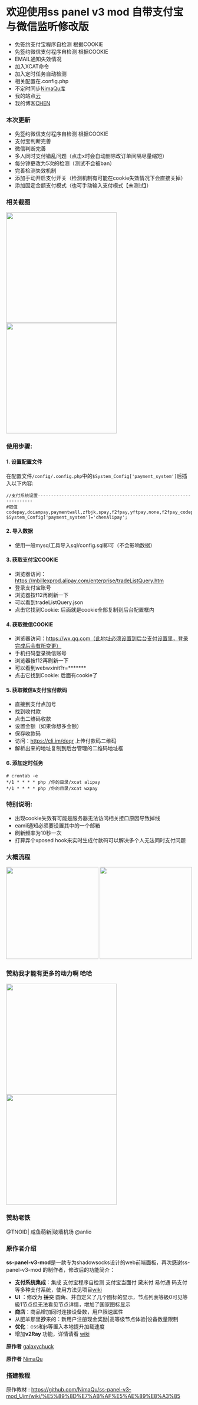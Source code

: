 # 欢迎使用ss panel v3 mod 自带支付宝与微信监听修改版

- 免签约支付宝程序自检测 根据COOKIE
- 免签约微信支付程序自检测 根据COOKIE
- EMAIL通知失效情况
- 加入XCAT命令
- 加入定时任务自动检测
- 相关配置在.config.php
- 不定时同步[NimaQu](https://github.com/NimaQu/ss-panel-v3-mod_Uim)库
- 我的站点[云](http://yun.9in.info)
- 我的博客[CHEN](http://9in.info)
### 本次更新
- 免签约微信支付程序自检测 根据COOKIE
- 支付宝判断完善
- 微信判断完善
- 多人同时支付错乱问题（点击x时会自动删除改订单间隔尽量缩短）
- 每分钟更改为5次的检测（测试不会被ban）
- 完善检测失效机制
- 添加手动开启支付开关（检测机制有可能在cookie失效情况下会直接关掉）
- 添加固定金额支付模式（也可手动输入支付模式【未测试】）

### 相关截图
<img src="http://ww1.sinaimg.cn/large/006v0omggy1fvgz36p0ckj30u02kck43.jpg" width="300"/>
<img src="http://ww1.sinaimg.cn/large/006v0omggy1fvgzmfn25pj30u02xodt6.jpg" width="300"/>

### 使用步骤:
#### 1. 设置配置文件
在配置文件```/config/.config.php```中的```$System_Config['payment_system']```后插入以下内容:
```
//支付系统设置--------------------------------------------------------------------
#取值 codepay,doiampay,paymentwall,zfbjk,spay,f2fpay,yftpay,none,f2fpay_codepay,chenAlipay
$System_Config['payment_system']='chenAlipay';
```

#### 2. 导入数据
- 使用一般mysql工具导入sql/config.sql即可（不会影响数据）

#### 3. 获取支付宝COOKIE
- 浏览器访问：https://mbillexprod.alipay.com/enterprise/tradeListQuery.htm
- 登录支付宝账号
- 浏览器按f12再刷新一下
- 可以看到tradeListQuery.json
- 点击它找到Cookie: 后面就是cookie全部复制到后台配置框内

#### 4. 获取微信COOKIE
- 浏览器访问：https://wx.qq.com（此地址必须设置到后台支付设置里，登录完成后会有所变更）
- 手机扫码登录微信账号
- 浏览器按f12再刷新一下
- 可以看到webwxinit?r=*******
- 点击它找到Cookie: 后面有cookie了

#### 5. 获取微信&支付宝付款码
- 直接到支付点加号
- 找到收付款
- 点击二维码收款
- 设置金额（如果你想多金额）
- 保存收款码
- 访问：https://cli.im/deqr 上传付款码二维码
- 解析出来的地址复制到后台管理的二维码地址框

#### 6. 添加定时任务
```
# crontab -e
*/1 * * * * php /你的目录/xcat alipay
*/1 * * * * php /你的目录/xcat wxpay
```

### 特别说明:
- 出现cookie失效有可能是服务器无法访问相关接口原因导致掉线
- eamil通知必须要设置其中的一个邮箱
- 刷新频率为10秒一次
- 打算弄个xposed hook来实时生成付款码可以解决多个人无法同时支付问题

### 大概流程
<img src="http://ww1.sinaimg.cn/large/006v0omggy1fv6sq3h0dfg308s0fnx6s.gif" width="250"/>
<img src="http://ww1.sinaimg.cn/large/006v0omggy1fvgyx8bf97g304p08cb2a.gif" width="250"/>

### 赞助我才能有更多的动力啊 哈哈
<img src="http://ww1.sinaimg.cn/large/006v0omggy1fvgzvir0aij30q913t406.jpg" width="300"/>
<img src="http://ww1.sinaimg.cn/large/006v0omggy1fvgzwth0dvj30u715fwgz.jpg" width="300"/>

### 赞助老铁
@TNOID| 咸鱼萌新|破墙机场 @anlio

### 原作者介绍

**ss-panel-v3-mod**是一款专为shadowsocks设计的web前端面板，再次感谢ss-panel-v3-mod 的制作者，修改后的功能简介：

- **支付系统集成**：集成 支付宝程序自检测 支付宝当面付 黛米付 易付通 码支付等多种支付系统，使用方法见项目[wiki](https://github.com/NimaQu/ss-panel-v3-mod_Uim/wiki/)
- **UI** ：修改为 ~~援交~~ 圆角、并自定义了几个图标的显示，节点列表等級0可见等級1节点但无法看见节点详情，增加了国家图标显示
- **商店**：商品增加同时连接设备数，用户限速属性
- 从肥羊那里**抄**来的：新用户注册现金奖励|高等级节点体验|设备数量限制
- **优化**：css和js等置入本地提升加载速度
- 增加**v2Ray** 功能，详情请看 [wiki](https://github.com/NimaQu/ss-panel-v3-mod_Uim/wiki/V2Ray-%E5%AF%B9%E6%8E%A5%E6%95%99%E7%A8%8B)

**原作者** [galaxychuck](https://github.com/galaxychuck)

**原作者** [NimaQu](https://github.com/NimaQu/ss-panel-v3-mod_Uim)

### 搭建教程

原作教材 : https://github.com/NimaQu/ss-panel-v3-mod_Uim/wiki/%E5%89%8D%E7%AB%AF%E5%AE%89%E8%A3%85